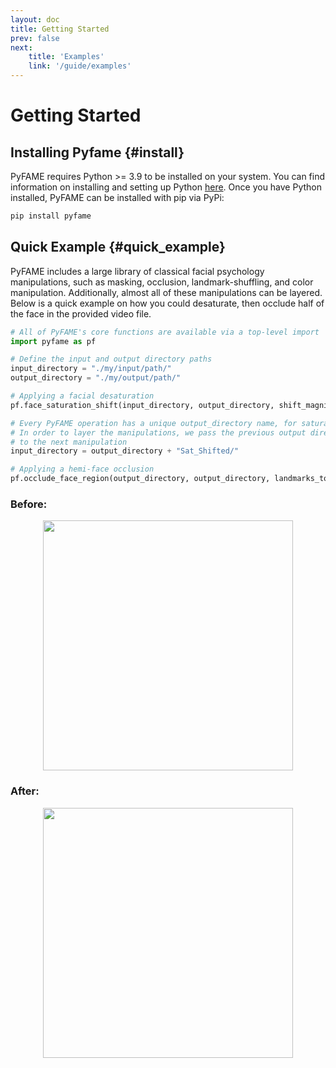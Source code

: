 ```yaml
---
layout: doc
title: Getting Started
prev: false
next: 
    title: 'Examples'
    link: '/guide/examples'
---
```


# Getting Started

## Installing Pyfame {#install}

PyFAME requires Python >= 3.9 to be installed on your system. You can find information on installing and setting up Python [here](https://wiki.python.org/moin/BeginnersGuide/Download). Once you have Python installed, PyFAME can be installed with pip via PyPi:

```sh
pip install pyfame
```

## Quick Example {#quick_example}

PyFAME includes a large library of classical facial psychology manipulations, such as masking, occlusion, landmark-shuffling, and color manipulation. Additionally, almost all of these manipulations can be layered. Below is a quick example on how you could desaturate, then occlude half of the face in the provided video file.

```python
# All of PyFAME's core functions are available via a top-level import
import pyfame as pf

# Define the input and output directory paths
input_directory = "./my/input/path/"
output_directory = "./my/output/path/"

# Applying a facial desaturation
pf.face_saturation_shift(input_directory, output_directory, shift_magnitude=-10.0)

# Every PyFAME operation has a unique output_directory name, for saturation it is Sat_Shifted/.
# In order to layer the manipulations, we pass the previous output directory as the input directory 
# to the next manipulation
input_directory = output_directory + "Sat_Shifted/"

# Applying a hemi-face occlusion
pf.occlude_face_region(output_directory, output_directory, landmarks_to_occlude=[HEMI_FACE_LEFT])
```

### Before:
<div style="display:flex; align-items:center; justify-content:center;">
    <img src="/Actor_08.png" width=400px />
</div>

### After:
<div style="display:flex; align-items:center; justify-content:center;">
    <img src="/Actor_08_sat_shifted_occluded.png" width=400px />
</div>
